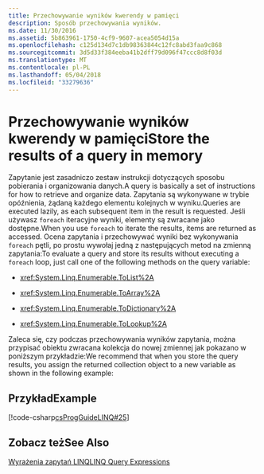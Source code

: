 ```yaml
---
title: Przechowywanie wyników kwerendy w pamięci
description: Sposób przechowywania wyników.
ms.date: 11/30/2016
ms.assetid: 5b863961-1750-4cf9-9607-acea5054d15a
ms.openlocfilehash: c125d134d7c1db98363844c12fc8abd3faa9c868
ms.sourcegitcommit: 3d5d33f384eeba41b2dff79d096f47ccc8d8f03d
ms.translationtype: MT
ms.contentlocale: pl-PL
ms.lasthandoff: 05/04/2018
ms.locfileid: "33279636"
---
```

# <a name="store-the-results-of-a-query-in-memory"></a><span data-ttu-id="b8b78-103">Przechowywanie wyników kwerendy w pamięci</span><span class="sxs-lookup"><span data-stu-id="b8b78-103">Store the results of a query in memory</span></span>

<span data-ttu-id="b8b78-104">Zapytanie jest zasadniczo zestaw instrukcji dotyczących sposobu pobierania i organizowania danych.</span><span class="sxs-lookup"><span data-stu-id="b8b78-104">A query is basically a set of instructions for how to retrieve and organize data.</span></span> <span data-ttu-id="b8b78-105">Zapytania są wykonywane w trybie opóźnienia, żądaną każdego elementu kolejnych w wyniku.</span><span class="sxs-lookup"><span data-stu-id="b8b78-105">Queries are executed lazily, as each subsequent item in the result is requested.</span></span> <span data-ttu-id="b8b78-106">Jeśli używasz `foreach` iteracyjne wyniki, elementy są zwracane jako dostępne.</span><span class="sxs-lookup"><span data-stu-id="b8b78-106">When you use `foreach` to iterate the results, items are returned as accessed.</span></span> <span data-ttu-id="b8b78-107">Ocena zapytania i przechowywać wyniki bez wykonywania `foreach` pętli, po prostu wywołaj jedną z następujących metod na zmienną zapytania:</span><span class="sxs-lookup"><span data-stu-id="b8b78-107">To evaluate a query and store its results without executing a `foreach` loop, just call one of the following methods on the query variable:</span></span>  
  
-   <xref:System.Linq.Enumerable.ToList%2A>  
  
-   <xref:System.Linq.Enumerable.ToArray%2A>  
  
-   <xref:System.Linq.Enumerable.ToDictionary%2A>  
  
-   <xref:System.Linq.Enumerable.ToLookup%2A>  
  
 <span data-ttu-id="b8b78-108">Zaleca się, czy podczas przechowywania wyników zapytania, można przypisać obiektu zwracana kolekcja do nowej zmiennej jak pokazano w poniższym przykładzie:</span><span class="sxs-lookup"><span data-stu-id="b8b78-108">We recommend that when you store the query results, you assign the returned collection object to a new variable as shown in the following example:</span></span>  
  
## <a name="example"></a><span data-ttu-id="b8b78-109">Przykład</span><span class="sxs-lookup"><span data-stu-id="b8b78-109">Example</span></span>  
 [!code-csharp[csProgGuideLINQ#25](../../../samples/snippets/csharp/concepts/linq/how-to-store-the-results-of-a-query-in-memory_1.cs)]  
  

## <a name="see-also"></a><span data-ttu-id="b8b78-110">Zobacz też</span><span class="sxs-lookup"><span data-stu-id="b8b78-110">See Also</span></span>  
 [<span data-ttu-id="b8b78-111">Wyrażenia zapytań LINQ</span><span class="sxs-lookup"><span data-stu-id="b8b78-111">LINQ Query Expressions</span></span>](index.md)
